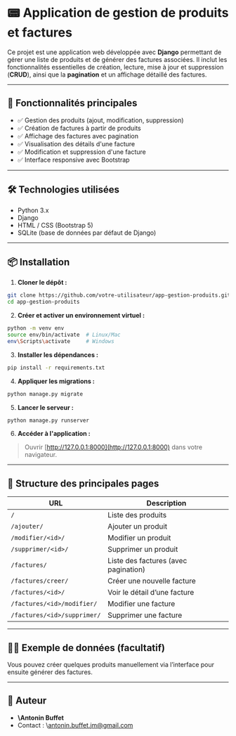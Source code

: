 # 📟 Application de gestion de produits et factures

Ce projet est une application web développée avec **Django** permettant de gérer une liste de produits et de générer des factures associées. Il inclut les fonctionnalités essentielles de création, lecture, mise à jour et suppression (**CRUD**), ainsi que la **pagination** et un affichage détaillé des factures.

---

## 🚀 Fonctionnalités principales

* ✅ Gestion des produits (ajout, modification, suppression)
* ✅ Création de factures à partir de produits
* ✅ Affichage des factures avec pagination
* ✅ Visualisation des détails d'une facture
* ✅ Modification et suppression d'une facture
* ✅ Interface responsive avec Bootstrap

---

## 🛠️ Technologies utilisées

* Python 3.x
* Django
* HTML / CSS (Bootstrap 5)
* SQLite (base de données par défaut de Django)

---

## 📦 Installation

1. **Cloner le dépôt :**

```bash
git clone https://github.com/votre-utilisateur/app-gestion-produits.git
cd app-gestion-produits
```

2. **Créer et activer un environnement virtuel :**

```bash
python -m venv env
source env/bin/activate  # Linux/Mac
env\Scripts\activate     # Windows
```

3. **Installer les dépendances :**

```bash
pip install -r requirements.txt
```

4. **Appliquer les migrations :**

```bash
python manage.py migrate
```

5. **Lancer le serveur :**

```bash
python manage.py runserver
```

6. **Accéder à l'application :**

> Ouvrir [http://127.0.0.1:8000](http://127.0.0.1:8000) dans votre navigateur.

---

## 📁 Structure des principales pages

| URL                         | Description                          |
| --------------------------- | ------------------------------------ |
| `/`                         | Liste des produits                   |
| `/ajouter/`                 | Ajouter un produit                   |
| `/modifier/<id>/`           | Modifier un produit                  |
| `/supprimer/<id>/`          | Supprimer un produit                 |
| `/factures/`                | Liste des factures (avec pagination) |
| `/factures/creer/`          | Créer une nouvelle facture           |
| `/factures/<id>/`           | Voir le détail d’une facture         |
| `/factures/<id>/modifier/`  | Modifier une facture                 |
| `/factures/<id>/supprimer/` | Supprimer une facture                |

---

## 🧚‍♂️ Exemple de données (facultatif)

Vous pouvez créer quelques produits manuellement via l’interface pour ensuite générer des factures.

---

## 📌 Auteur

* **\Antonin Buffet**
* Contact : \antonin.buffet.jm@gmail.com
